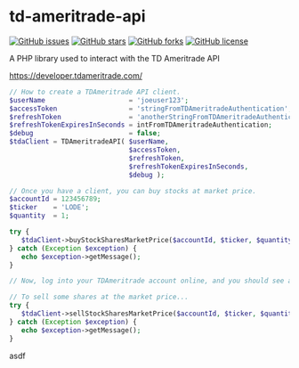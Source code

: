 # td-ameritrade-api
[![GitHub issues](https://img.shields.io/github/issues/michaeldrennen/td-ameritrade-api)](https://github.com/michaeldrennen/td-ameritrade-api/issues) [![GitHub stars](https://img.shields.io/github/stars/michaeldrennen/td-ameritrade-api)](https://github.com/michaeldrennen/td-ameritrade-api/stargazers) [![GitHub forks](https://img.shields.io/github/forks/michaeldrennen/td-ameritrade-api)](https://github.com/michaeldrennen/td-ameritrade-api/network) [![GitHub license](https://img.shields.io/github/license/michaeldrennen/td-ameritrade-api)](https://github.com/michaeldrennen/td-ameritrade-api/blob/master/LICENSE) 
 
A PHP library used to interact with the TD Ameritrade API


https://developer.tdameritrade.com/

```php
// How to create a TDAmeritrade API client.
$userName                     = 'joeuser123';
$accessToken                  = 'stringFromTDAmeritradeAuthentication';
$refreshToken                 = 'anotherStringFromTDAmeritradeAuthentication';
$refreshTokenExpiresInSeconds = intFromTDAmeritradeAuthentication;
$debug                        = false;
$tdaClient = TDAmeritradeAPI( $userName,
                              $accessToken,
                              $refreshToken,
                              $refreshTokenExpiresInSeconds,
                              $debug );
```

```php
// Once you have a client, you can buy stocks at market price.
$accountId = 123456789;
$ticker    = 'LODE';
$quantity  = 1;

try {
   $tdaClient->buyStockSharesMarketPrice($accountId, $ticker, $quantity);
} catch (Exception $exception) {
   echo $exception->getMessage();
}

// Now, log into your TDAmeritrade account online, and you should see a new order.

// To sell some shares at the market price...
try {
   $tdaClient->sellStockSharesMarketPrice($accountId, $ticker, $quantity);
} catch (Exception $exception) {
   echo $exception->getMessage();
}
```

asdf